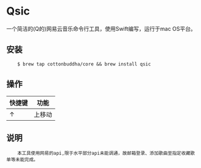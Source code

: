 # Qsic


一个简洁的(Q的)网易云音乐命令行工具，使用Swift编写，运行于mac OS平台。

## 安装
```    
    $ brew tap cottonbuddha/core && brew install qsic
```
## 操作
快捷键 | 功能
------|------
 ↑    | 上移动  


## 说明
```
    本工具使用网易的api,限于水平部分api未能调通，故邮箱登录、添加歌曲至指定收藏歌单等未能完成。
```
